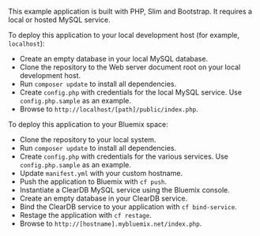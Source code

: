 This example application is built with PHP, Slim and Bootstrap. It requires a local or hosted MySQL service. 

To deploy this application to your local development host (for example, `localhost`):

 * Create an empty database in your local MySQL database.
 * Clone the repository to the Web server document root on your local development host.
 * Run `composer update` to install all dependencies.
 * Create `config.php` with credentials for the local MySQL service. Use `config.php.sample` as an example.
 * Browse to `http://localhost/[path]/public/index.php`.
 
To deploy this application to your Bluemix space:

 * Clone the repository to your local system.
 * Run `composer update` to install all dependencies.
 * Create `config.php` with credentials for the various services. Use `config.php.sample` as an example.
 * Update `manifest.yml` with your custom hostname.
 * Push the application to Bluemix with `cf push`.
 * Instantiate a ClearDB MySQL service using the Bluemix console. 
 * Create an empty database in your ClearDB service.
 * Bind the ClearDB service to your application with `cf bind-service`.
 * Restage the application with `cf restage`.
 * Browse to `http://[hostname].mybluemix.net/index.php`.
 
